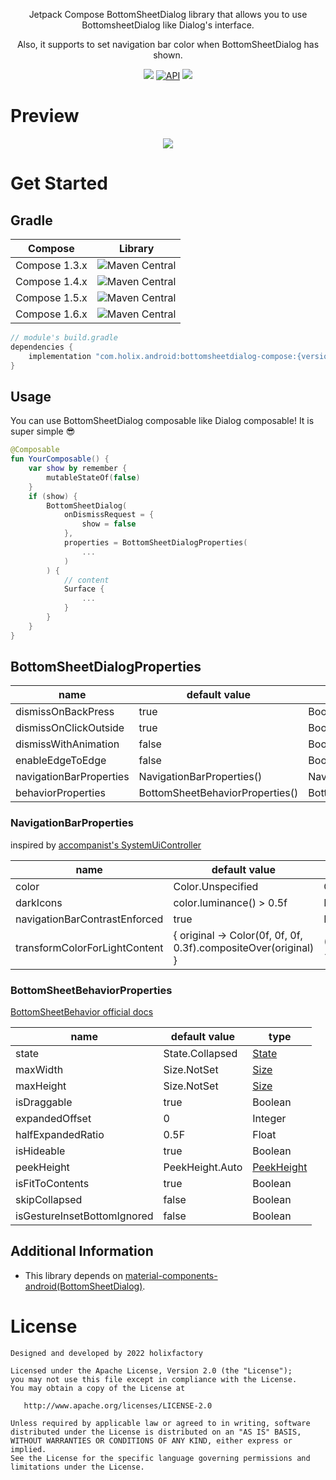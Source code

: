 <p align="center">Jetpack Compose BottomSheetDialog library that allows you to use BottomsheetDialog like Dialog's interface.</p>
<p align="center"> Also, it supports to set navigation bar color when BottomSheetDialog has shown.</p>
<p align="center">
  <a href="https://github.com/holixfactory/bottomsheetdialog-compose/actions"><img src="https://github.com/holixfactory/bottomsheetdialog-compose/workflows/Publish/badge.svg" /></a>
  <a href="https://android-arsenal.com/api?level=21"><img alt="API" src="https://img.shields.io/badge/API-21%2B-brightgreen.svg?style=flat"/></a>
  <a href="https://github.com/holixfactory/bottomsheetdialog-compose/releases"><img src="https://img.shields.io/github/v/release/holixfactory/bottomsheetdialog-compose" /></a>
</p>

# Preview
<p align="center">
  <img src="https://user-images.githubusercontent.com/7759511/176542504-8267c132-75b8-433f-b0bd-850fa8242377.png">
</p>

# Get Started
## Gradle
|Compose|Library|
|--|--|
|Compose 1.3.x|<img alt="Maven Central" src="https://img.shields.io/maven-central/v/com.holix.android/bottomsheetdialog-compose?style=for-the-badge&versionPrefix=1.1"/>|
|Compose 1.4.x|<img alt="Maven Central" src="https://img.shields.io/maven-central/v/com.holix.android/bottomsheetdialog-compose?style=for-the-badge&versionPrefix=1.2"/>|
|Compose 1.5.x|<img alt="Maven Central" src="https://img.shields.io/maven-central/v/com.holix.android/bottomsheetdialog-compose?style=for-the-badge&versionPrefix=1.3"/>|
|Compose 1.6.x|<img alt="Maven Central" src="https://img.shields.io/maven-central/v/com.holix.android/bottomsheetdialog-compose?style=for-the-badge&versionPrefix=1.4"/>|
```gradle
// module's build.gradle
dependencies {
    implementation "com.holix.android:bottomsheetdialog-compose:{version}"
}
```
## Usage
You can use BottomSheetDialog composable like Dialog composable! It is super simple 😎
```kotlin
@Composable
fun YourComposable() {
    var show by remember {
        mutableStateOf(false)
    }
    if (show) {
        BottomSheetDialog(
            onDismissRequest = {
                show = false
            },
            properties = BottomSheetDialogProperties(
                ...
            )
        ) {
            // content
            Surface {
                ...
            }
        }
    }
}

```
## BottomSheetDialogProperties
|name|default value|type|
|--|--|--|
|dismissOnBackPress|true|Boolean|
|dismissOnClickOutside|true|Boolean|
|dismissWithAnimation|false|Boolean|
|enableEdgeToEdge|false|Boolean|
|navigationBarProperties|NavigationBarProperties()|NavigationBarProperties|
|behaviorProperties|BottomSheetBehaviorProperties()|BottomSheetBehaviorProperties|

### NavigationBarProperties
inspired by [accompanist's SystemUiController](https://github.com/google/accompanist/blob/353be641be03ffed5dc2a89efc6fdcb0e6fe65b1/systemuicontroller/src/main/java/com/google/accompanist/systemuicontroller/SystemUiController.kt#L97-L119)

|name|default value|type|
|--|--|--|
|color|Color.Unspecified|Color|
|darkIcons|color.luminance() > 0.5f|Boolean|
|navigationBarContrastEnforced|true|Boolean|
|transformColorForLightContent|{ original -> Color(0f, 0f, 0f, 0.3f).compositeOver(original) }|(Color) -> Color|

### BottomSheetBehaviorProperties
[BottomSheetBehavior official docs](https://developer.android.com/reference/com/google/android/material/bottomsheet/BottomSheetBehavior)

|name|default value|type|
|--|--|--|
|state|State.Collapsed|[State](https://github.com/holixfactory/bottomsheetdialog-compose/blob/5dbbc8cb1ef4b9ec27d4181e87d3136dd2915216/bottomsheetdialog-compose/src/main/kotlin/com/holix/android/bottomsheetdialog/compose/BottomSheetDialog.kt#L156)|
|maxWidth|Size.NotSet|[Size](https://github.com/holixfactory/bottomsheetdialog-compose/blob/5dbbc8cb1ef4b9ec27d4181e87d3136dd2915216/bottomsheetdialog-compose/src/main/kotlin/com/holix/android/bottomsheetdialog/compose/BottomSheetDialog.kt#L167)|
|maxHeight|Size.NotSet|[Size](https://github.com/holixfactory/bottomsheetdialog-compose/blob/5dbbc8cb1ef4b9ec27d4181e87d3136dd2915216/bottomsheetdialog-compose/src/main/kotlin/com/holix/android/bottomsheetdialog/compose/BottomSheetDialog.kt#L167)|
|isDraggable|true|Boolean|
|expandedOffset|0|Integer|
|halfExpandedRatio|0.5F|Float|
|isHideable|true|Boolean|
|peekHeight|PeekHeight.Auto|[PeekHeight](https://github.com/holixfactory/bottomsheetdialog-compose/blob/5dbbc8cb1ef4b9ec27d4181e87d3136dd2915216/bottomsheetdialog-compose/src/main/kotlin/com/holix/android/bottomsheetdialog/compose/BottomSheetDialog.kt#L177)|
|isFitToContents|true|Boolean|
|skipCollapsed|false|Boolean|
|isGestureInsetBottomIgnored|false|Boolean|

## Additional Information
- This library depends on [material-components-android(BottomSheetDialog)](https://github.com/material-components/material-components-android/blob/master/lib/java/com/google/android/material/bottomsheet/BottomSheetDialog.java).

# License
```
Designed and developed by 2022 holixfactory

Licensed under the Apache License, Version 2.0 (the "License");
you may not use this file except in compliance with the License.
You may obtain a copy of the License at

   http://www.apache.org/licenses/LICENSE-2.0

Unless required by applicable law or agreed to in writing, software
distributed under the License is distributed on an "AS IS" BASIS,
WITHOUT WARRANTIES OR CONDITIONS OF ANY KIND, either express or implied.
See the License for the specific language governing permissions and
limitations under the License.
```
